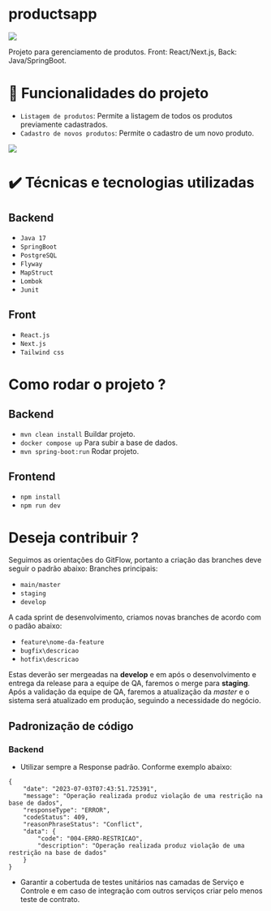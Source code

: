 # productsapp

<img src="http://img.shields.io/static/v1?label=STATUS&message=EM%20DESENVOLVIMENTO&color=GREEN&style=for-the-badge"/>

Projeto para gerenciamento de produtos. Front: React/Next.js, Back: Java/SpringBoot.

# :hammer: Funcionalidades do projeto

- `Listagem de produtos`: Permite a listagem de todos os produtos previamente cadastrados.
- `Cadastro de novos produtos`: Permite o cadastro de um novo produto.


![](https://github.com/eliezerneto/productsapp/blob/main/salvarproduto.gif)

# ✔️ Técnicas e tecnologias utilizadas
## Backend
- ``Java 17``
- ``SpringBoot``
- ``PostgreSQL``
- ``Flyway``
- ``MapStruct``
- ``Lombok``
- ``Junit``

## Front
- ``React.js``
- ``Next.js``
- ``Tailwind css``

# Como rodar o projeto ?

## Backend

- `mvn clean install` Buildar projeto.
- `docker compose up` Para subir a base de dados.
- `mvn spring-boot:run` Rodar projeto.

## Frontend

- `npm install`
- `npm run dev`

# Deseja contribuir ?

Seguimos as orientações do GitFlow, portanto a criação das branches deve seguir o padrão abaixo:
Branches principais:

- `main/master`
- `staging`
- `develop`

A cada sprint de desenvolvimento, criamos novas branches de acordo com o padão abaixo:

- `feature\nome-da-feature`
- `bugfix\descricao`
- `hotfix\descricao`

Estas deverão ser mergeadas na **develop** e em após o desenvolvimento e entrega da release para a equipe de QA, faremos o merge para **staging**. Após a validação da equipe de QA, faremos a atualização da *master* e o sistema será atualizado em produção, seguindo a necessidade do negócio. 

## Padronização de código

### Backend
- Utilizar sempre a Response padrão. Conforme exemplo abaixo:
```
{
    "date": "2023-07-03T07:43:51.725391",
    "message": "Operação realizada produz violação de uma restrição na base de dados",
    "responseType": "ERROR",
    "codeStatus": 409,
    "reasonPhraseStatus": "Conflict",
    "data": {
        "code": "004-ERRO-RESTRICAO",
        "description": "Operação realizada produz violação de uma restrição na base de dados"
    }
}
```
- Garantir a cobertuda de testes unitários nas camadas de Serviço e Controle e em caso de integração com outros serviços criar pelo menos teste de contrato.

